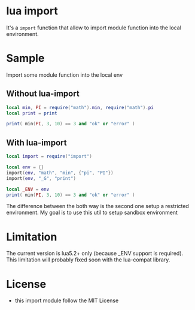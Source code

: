 # lua import

It's a `import` function that allow to import module function into the local environment.

# Sample

Import some module function into the local env

## Without lua-import

```lua
local min, PI = require("math").min, require("math").pi
local print = print

print( min(PI, 3, 10) == 3 and "ok" or "error" )
```

## With lua-import

```lua
local import = require("import")

local env = {}
import(env, "math", "min", {"pi", "PI"})
import(env, "_G", "print")

local _ENV = env
print( min(PI, 3, 10) == 3 and "ok" or "error" )
```
The difference between the both way is the second one setup a restricted environment.
My goal is to use this util to setup sandbox environment


# Limitation

The current version is lua5.2+ only (because _ENV support is required).
This limitation will probably fixed soon with the lua-compat library.

# License

 * this import module follow the MIT License

